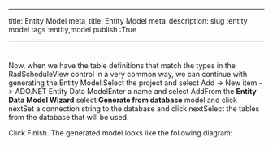 ___
title: Entity Model
meta_title: Entity Model
meta_description: 
slug :entity model
tags :entity,model
publish :True
___


# 

Now, when we have the table definitions that match the types in the RadScheduleView control in a very common way, we can continue with generating the Entity Model:Select the project and select Add -> New item -> ADO.NET Entity Data ModelEnter a name and select AddFrom the __Entity Data Model Wizard__ select __Generate from database__ model and click nextSet a connection string to the database and click nextSelect the tables from the database that will be used.
      		

Click Finish. The generated model looks like the following diagram:

[](53e75ca0-8772-4a39-bb67-410aa6027794)
